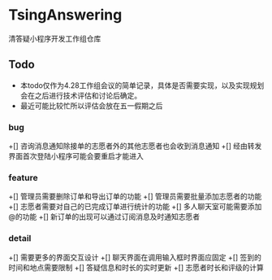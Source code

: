 # TsingAnswering
清答疑小程序开发工作组仓库

## Todo

- 本todo仅作为4.28工作组会议的简单记录，具体是否需要实现，以及实现规划会在之后进行技术评估和讨论后确定。
- 最近可能比较忙所以评估会放在五一假期之后

### bug

+[] 咨询消息通知除接单的志愿者外的其他志愿者也会收到消息通知
+[] 经由转发界面首次登陆小程序可能会要重启才能进入

### feature

+[] 管理员需要删除订单和导出订单的功能
+[] 管理员需要批量添加志愿者的功能
+[] 志愿者需要对自己的已完成订单进行统计的功能
+[] 多人聊天室可能需要添加@的功能
+[] 新订单的出现可以通过订阅消息及时通知志愿者

### detail

+[] 需要更多的界面交互设计
+[] 聊天界面在调用输入框时界面应固定
+[] 签到的时间和地点需要限制
+[] 答疑信息和时长的实时更新
+[] 志愿者时长和评级的计算
